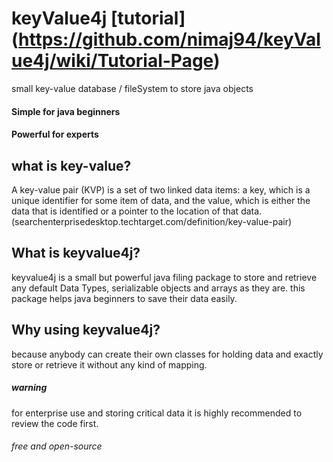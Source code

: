 # keyValue4j [tutorial] (https://github.com/nimaj94/keyValue4j/wiki/Tutorial-Page)
small key-value database / fileSystem to store java objects

#### Simple for java beginners
#### Powerful for experts

## what is key-value?
A key-value pair (KVP) is a set of two linked data items: a key, which is a unique identifier for some item of data, and the value, which is either the data that is identified or a pointer to the location of that data. (searchenterprisedesktop.techtarget.com/definition/key-value-pair)

## What is keyvalue4j?
keyvalue4j is a small but powerful java filing package to store and retrieve any default Data Types, serializable objects and arrays as they are. this package helps java beginners to save their data easily. 

## Why using keyvalue4j?
because anybody can create their own classes for holding data and exactly store or retrieve it without any kind of mapping.

##### warning
for enterprise use and storing critical data it is highly recommended to review the code first.

###### free and open-source

